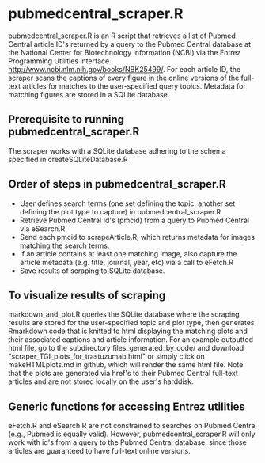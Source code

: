 
pubmedcentral_scraper.R
=========================

pubmedcentral_scraper.R is an R script that retrieves a list of Pubmed Central article ID's returned by a query to the Pubmed Central database at the National Center for Biotechnology Information (NCBI) via the Entrez Programming Utilities interface http://www.ncbi.nlm.nih.gov/books/NBK25499/.  For each article ID, the scraper scans the captions of every figure in the online versions of the full-text articles for matches to the user-specified query topics.  Metadata for matching figures are stored in a SQLite database.


Prerequisite to running pubmedcentral_scraper.R
--------------------------
The scraper works with a SQLite database adhering to the schema specified in createSQLiteDatabase.R


Order of steps in pubmedcentral_scraper.R
--------------------------
- User defines search terms (one set defining the topic, another set defining the plot type to capture) in pubmedcentral_scraper.R
- Retrieve Pubmed Central Id's (pmcid) from a query to Pubmed Central via eSearch.R
- Send each pmcid to scrapeArticle.R, which returns metadata for images matching the search terms.
- If an article contains at least one matching image, also capture the article metadata (e.g. title, journal, year, etc) via a call to eFetch.R
- Save results of scraping to SQLite database.


To visualize results of scraping
--------------------------
markdown_and_plot.R queries the SQLite database where the scraping results are stored for the user-specified topic and plot type, then generates Rmarkdown code that is knitted to html displaying the matching plots and their associated captions and article information.  For an example outputted html file, go to the subdirectory files_generated_by_code/ and download "scraper_TGI_plots_for_trastuzumab.html" or simply click on makeHTMLplots.md in github, which will render the same html file.  Note that the plots are generated via href's to their Pubmed Central full-text articles and are not stored locally on the user's harddisk.


Generic functions for accessing Entrez utilities
---------------------------
eFetch.R and eSearch.R are not constrained to searches on Pubmed Central (e.g., Pubmed is equally valid).  However, pubmedcentral_scraper.R will only work with id's from a query to the Pubmed Central database, since those articles are guaranteed to have full-text online versions.



